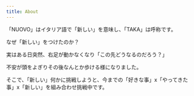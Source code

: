 ```yaml
---
title: About
---
```


「NUOVO」はイタリア語で「新しい」を意味し、「TAKA」は呼称です。


なぜ「新しい」をつけたのか？

実はある日突然、右足が動かなくなり「この先どうなるのだろう？」

不安が頭をよぎりその後なんとか歩ける様になりました。

そこで、「新しい」何かに挑戦しようと、今までの「好きな事」x「やってきた事」x「新しい」を組み合わせ挑戦中です。
